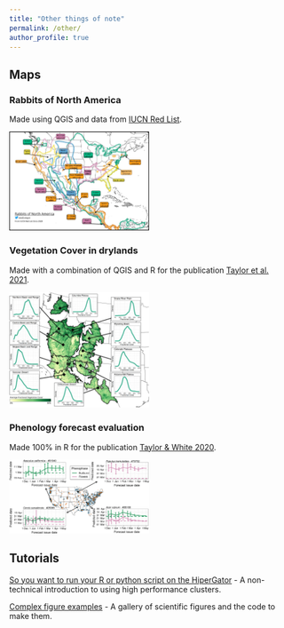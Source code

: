 ```yaml
---
title: "Other things of note"
permalink: /other/
author_profile: true
---
```


## Maps

### Rabbits of North America
Made using QGIS and data from [IUCN Red List](https://www.iucnredlist.org).

<img src="/images/rabbit_map.jpeg" width="50%" title="Rabbit Map">

### Vegetation Cover in drylands
Made with a combination of QGIS and R for the publication [Taylor et al. 2021](https://doi.org/10.1101/2021.05.21.445173).

<img src="/images/taylor_etal_2021_map.jpg" width="50%" title="Western US vegetation cover trends">

### Phenology forecast evaluation
Made 100% in R for the publication [Taylor & White 2020](https://doi.org/10.1002/eap.2025). 

<img src="/images/taylor_white_2020_map.jpg" width="50%" title="Phenology Forecasts">

## Tutorials

[So you want to run your R or python script on the HiperGator](https://www.weecology.org/lab-wiki/hipergator-intro-guide/) - A non-technical introduction to using high performance clusters.   

[Complex figure examples](https://github.com/sdtaylor/complex_figure_examples) - A gallery of scientific figures and the code to make them. 
